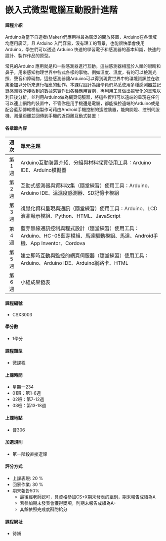 # 嵌入式微型電腦互動設計進階

#### 課程介紹

Arduino為當下自造者\(Maker\)們應用得最為廣泛的開放裝置，Arduino在各領域均應用廣泛，且 Arduino 入門容易，沒有理工的背景，也能很快學會使用 Arduino，學生們可以透過 Arduino 快速的學習電子和感測器的基本知識，快速的設計、製作作品的原型。

常見的Arduino 應用就是和一些感測器進行互動。這些感測器相當於人類的眼睛和鼻子，用來感知物理世界中各式各樣的事物。例如溫度、濕度，有的可以檢測光照、聲音和障礙物，這些感測器讓Arduino可以得到現實世界中的環境資訊並在收集後加以分析來進行相應的動作。本課程設計為讓學員們熟悉使用多種感測器並記錄感測器所接收到的數據來實作出各種應用實例，再利用工具做出視覺化的呈現以利日後分析，並利用Arduino做為網頁伺服器，將這些資料可以遠端的呈現在任何可以連上網路的裝置中，不管你是用手機還是電腦，都能操控遠端的Arduino或是配合藍芽傳輸模組製作可藉由Android手機控制的遙控裝置，能夠開燈、控制伺服機、測量距離並回傳到手機的近距離互動式裝置！

#### 各章節內容

| 週次 | 單元主題 |
| :---: | :--- |
| 第1週 | Arduino互動裝置介紹、分組與材料採買使用工具：Arduino IDE、Arduino模擬器 |
| 第2週 | 互動式感測器與資料收集（隨堂練習）使用工具：Arduino、Arduino IDE、溫濕度感測器、SD記憶卡模組 |
| 第3週 | 視覺化資料呈現與通訊（隨堂練習）使用工具：Arduino、LCD液晶顯示模組、Python、HTML、JavaScript |
| 第4週 | 藍芽無線通訊控制與程式設計（隨堂練習）使用工具：Arduino、HC-05藍芽模組、馬達驅動模組、馬達、Android手機、App Inventor、Cordova |
| 第5週 | 建立即時互動與監控的網頁伺服器（隨堂練習）使用工具：Arduino、Arduino IDE、Arduino網路卡、HTML |
| 第6週 | 小組成果發表 |

#### 課程編號

* CSX3003

#### 學分數

* 1學分

#### 課程類型

* 微課程

#### 上課時間

* 星期一234 
* 01班：第1-6週
* 02班：第7-12週
* 03班：第13-18週 

#### 上課地點

* 普306

#### 加選規則

* 第一階段直接選課

#### 評分方式

* 上課表現: 20 %
* 回家作業: 30 %
* 期末報告50%
  * 最後經老師認可，具資格參加CS+X期末發表的組別，期末報告成績為A
  * 若參加期末發表會獲得獎項，則期末報告成績為A+
  * 其餘依照完成度斟酌給分

#### 課程網址

* 待補 



